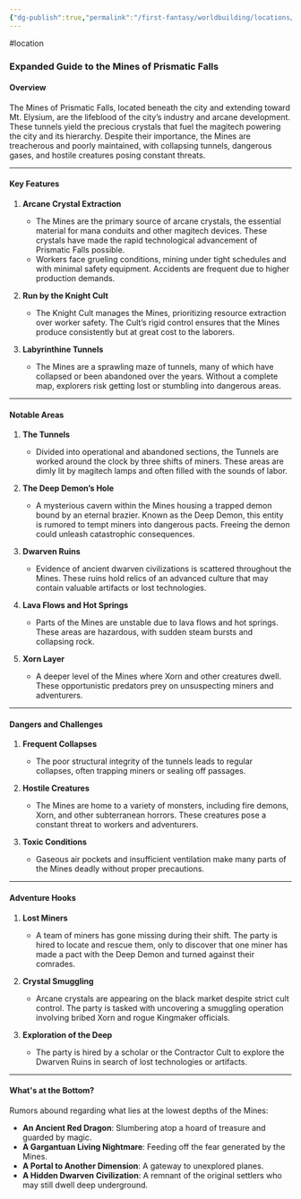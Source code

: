 ```yaml
---
{"dg-publish":true,"permalink":"/first-fantasy/worldbuilding/locations/the-falls/the-mines/","noteIcon":"","created":"2025-01-22T05:49:39.515+09:00","updated":"2025-01-26T21:05:03.057+09:00"}
---
```


#location 
### Expanded Guide to the Mines of Prismatic Falls

#### **Overview**

The Mines of Prismatic Falls, located beneath the city and extending toward Mt. Elysium, are the lifeblood of the city’s industry and arcane development. These tunnels yield the precious crystals that fuel the magitech powering the city and its hierarchy. Despite their importance, the Mines are treacherous and poorly maintained, with collapsing tunnels, dangerous gases, and hostile creatures posing constant threats​.

---

#### **Key Features**

1. **Arcane Crystal Extraction**
    
    - The Mines are the primary source of arcane crystals, the essential material for mana conduits and other magitech devices. These crystals have made the rapid technological advancement of Prismatic Falls possible.
    - Workers face grueling conditions, mining under tight schedules and with minimal safety equipment. Accidents are frequent due to higher production demands​.
2. **Run by the Knight Cult**
    
    - The Knight Cult manages the Mines, prioritizing resource extraction over worker safety. The Cult’s rigid control ensures that the Mines produce consistently but at great cost to the laborers.
3. **Labyrinthine Tunnels**
    
    - The Mines are a sprawling maze of tunnels, many of which have collapsed or been abandoned over the years. Without a complete map, explorers risk getting lost or stumbling into dangerous areas​.

---

#### **Notable Areas**

1. **The Tunnels**
    
    - Divided into operational and abandoned sections, the Tunnels are worked around the clock by three shifts of miners. These areas are dimly lit by magitech lamps and often filled with the sounds of labor​.
2. **The Deep Demon’s Hole**
    
    - A mysterious cavern within the Mines housing a trapped demon bound by an eternal brazier. Known as the Deep Demon, this entity is rumored to tempt miners into dangerous pacts. Freeing the demon could unleash catastrophic consequences​.
3. **Dwarven Ruins**
    
    - Evidence of ancient dwarven civilizations is scattered throughout the Mines. These ruins hold relics of an advanced culture that may contain valuable artifacts or lost technologies​.
4. **Lava Flows and Hot Springs**
    
    - Parts of the Mines are unstable due to lava flows and hot springs. These areas are hazardous, with sudden steam bursts and collapsing rock​.
5. **Xorn Layer**
    
    - A deeper level of the Mines where Xorn and other creatures dwell. These opportunistic predators prey on unsuspecting miners and adventurers​.

---

#### **Dangers and Challenges**

1. **Frequent Collapses**
    
    - The poor structural integrity of the tunnels leads to regular collapses, often trapping miners or sealing off passages​.
2. **Hostile Creatures**
    
    - The Mines are home to a variety of monsters, including fire demons, Xorn, and other subterranean horrors. These creatures pose a constant threat to workers and adventurers​.
3. **Toxic Conditions**
    
    - Gaseous air pockets and insufficient ventilation make many parts of the Mines deadly without proper precautions​.

---

#### **Adventure Hooks**

1. **Lost Miners**
    
    - A team of miners has gone missing during their shift. The party is hired to locate and rescue them, only to discover that one miner has made a pact with the Deep Demon and turned against their comrades​.
2. **Crystal Smuggling**
    
    - Arcane crystals are appearing on the black market despite strict cult control. The party is tasked with uncovering a smuggling operation involving bribed Xorn and rogue Kingmaker officials​.
3. **Exploration of the Deep**
    
    - The party is hired by a scholar or the Contractor Cult to explore the Dwarven Ruins in search of lost technologies or artifacts.

---

#### **What's at the Bottom?**

Rumors abound regarding what lies at the lowest depths of the Mines:

- **An Ancient Red Dragon**: Slumbering atop a hoard of treasure and guarded by magic​.
- **A Gargantuan Living Nightmare**: Feeding off the fear generated by the Mines​.
- **A Portal to Another Dimension**: A gateway to unexplored planes​.
- **A Hidden Dwarven Civilization**: A remnant of the original settlers who may still dwell deep underground.